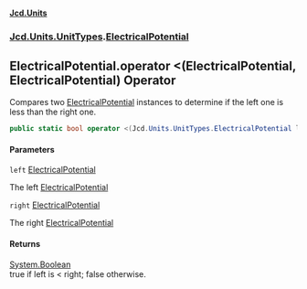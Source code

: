 #### [Jcd.Units](index.md 'index')
### [Jcd.Units.UnitTypes](Jcd.Units.UnitTypes.md 'Jcd.Units.UnitTypes').[ElectricalPotential](Jcd.Units.UnitTypes.ElectricalPotential.md 'Jcd.Units.UnitTypes.ElectricalPotential')

## ElectricalPotential.operator <(ElectricalPotential, ElectricalPotential) Operator

Compares two [ElectricalPotential](Jcd.Units.UnitTypes.ElectricalPotential.md 'Jcd.Units.UnitTypes.ElectricalPotential') instances to determine if the left one is less than the right one.

```csharp
public static bool operator <(Jcd.Units.UnitTypes.ElectricalPotential left, Jcd.Units.UnitTypes.ElectricalPotential right);
```
#### Parameters

<a name='Jcd.Units.UnitTypes.ElectricalPotential.op_LessThan(Jcd.Units.UnitTypes.ElectricalPotential,Jcd.Units.UnitTypes.ElectricalPotential).left'></a>

`left` [ElectricalPotential](Jcd.Units.UnitTypes.ElectricalPotential.md 'Jcd.Units.UnitTypes.ElectricalPotential')

The left [ElectricalPotential](Jcd.Units.UnitTypes.ElectricalPotential.md 'Jcd.Units.UnitTypes.ElectricalPotential')

<a name='Jcd.Units.UnitTypes.ElectricalPotential.op_LessThan(Jcd.Units.UnitTypes.ElectricalPotential,Jcd.Units.UnitTypes.ElectricalPotential).right'></a>

`right` [ElectricalPotential](Jcd.Units.UnitTypes.ElectricalPotential.md 'Jcd.Units.UnitTypes.ElectricalPotential')

The right [ElectricalPotential](Jcd.Units.UnitTypes.ElectricalPotential.md 'Jcd.Units.UnitTypes.ElectricalPotential')

#### Returns
[System.Boolean](https://docs.microsoft.com/en-us/dotnet/api/System.Boolean 'System.Boolean')  
true if left is < right; false otherwise.